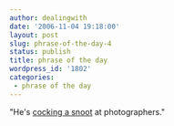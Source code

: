 ```yaml
---
author: dealingwith
date: '2006-11-04 19:18:00'
layout: post
slug: phrase-of-the-day-4
status: publish
title: phrase of the day
wordpress_id: '1802'
categories:
 - phrase of the day
---
```


"He's [cocking a snoot][1] at photographers."

   [1]: http://www.worldwidewords.org/qa/qa-coc4.htm (The gesture of derisionit encapsulates is that of putting one's thumb to one's nose and extending thefingers. Waggling them is optional but greatly improves the effectiveness of the insult.)

